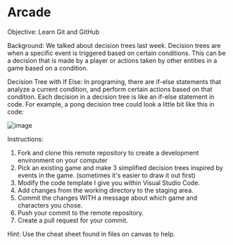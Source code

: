# Arcade
Objective: Learn Git and GitHub

Background:
We talked about decision trees last week. Decision trees are when a specific event is triggered based on certain conditions. This can be a decision that is made by a player or actions taken by other entities in a game based on a condition. 

Decision Tree with If Else:
In programing, there are if-else statements that analyze a current condition, and perform certain actions based on that condition. Each decision in a decision tree is like an if-else statement in code. For example, a pong decision tree could look a little bit like this in code:

![image](https://user-images.githubusercontent.com/90575873/133648648-cdc6d0b6-1386-4dc9-ab68-84af35ddcdfc.png)

Instructions:
1. Fork and clone this remote repository to create a development environment on your computer
2. Pick an existing game and make 3 simplified decision trees inspired by events in the game. (sometimes it's easier to draw it out first)
3. Modify the code template I give you within Visual Studio Code. 
4. Add changes from the working directory to the staging area. 
5. Commit the changes WITH a message about which game and characters you chose.
6. Push your commit to the remote repository. 
7. Create a pull request for your commit. 

Hint: Use the cheat sheet found in files on canvas to help. 



